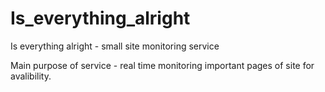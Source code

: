 # Is_everything_alright
Is everything alright - small site monitoring service 

Main purpose of service  - real time monitoring important pages of site for avalibility.


